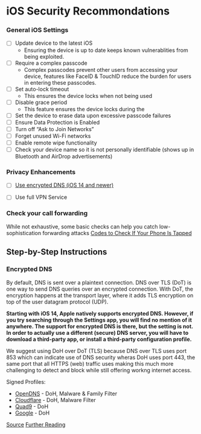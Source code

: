 # iOS Security Recommondations

### General iOS Settings
- [ ] Update device to the latest iOS
  - Ensuring the device is up to date keeps known vulnerablities from being exploited.
- [ ] Require a complex passcode
  - Complex passcodes prevent other users from accessing your device, features like FaceID & TouchID reduce the burden for users in entering these passcodes.
- [ ] Set auto-lock timeout 
  - This ensures the device locks when not being used
- [ ] Disable grace period
  - This feature ensures the device locks during the 
- [ ] Set the device to erase data upon excessive passcode failures
- [ ] Ensure Data Protection is Enabled
- [ ] Turn off “Ask to Join Networks”
- [ ] Forget unused Wi-Fi networks
- [ ] Enable remote wipe functionality 
- [ ] Check your device name so it is not personally identifiable (shows up in Bluetooth and AirDrop advertisements)

### Privacy Enhancements
- [ ] [Use encrypted DNS (iOS 14 and newer)](#encrypted-dns)
- [ ] Use full VPN Service


### Check your call forwarding
While not exhaustive, some basic checks can help you catch low-sophistication forwarding attacks
[Codes to Check If Your Phone Is Tapped](https://clario.co/blog/code-to-check-if-phone-is-hacked/)

## Step-by-Step Instructions

### Encrypted DNS
By default, DNS is sent over a plaintext connection. DNS over TLS (DoT) is one way to send DNS queries over an encrypted connection. With DoT, the encryption happens at the transport layer, where it adds TLS encryption on top of the user datagram protocol (UDP).

**Starting with iOS 14, Apple natively supports encrypted DNS. However, if you try searching through the Settings app, you will find no mention of it anywhere. The support for encrypted DNS is there, but the setting is not. In order to actually use a different (secure) DNS server, you will have to download a third-party app, or install a third-party configuration profile.**

We suggest using DoH over DoT (TLS) because DNS over TLS uses port 853 which can indicate use of DNS security wheras DoH uses port 443, the same port that all HTTPS (web) traffic uses making this much more challenging to detect and block while still offering workng internet access.

Signed Profiles:
- [OpenDNS](https://github.com/paulmillr/encrypted-dns/blob/master/signed/opendns-familyshield.mobileconfig?raw=true) - DoH, Malware & Family Filter
- [Cloudflare](https://github.com/paulmillr/encrypted-dns/blob/master/signed/cloudflare-malware-https.mobileconfig?raw=true) - DoH, Malware Filter
- [Quad9](https://github.com/paulmillr/encrypted-dns/blob/master/signed/quad9-https.mobileconfig?raw=true) - DoH
- [Google](https://github.com/paulmillr/encrypted-dns/blob/master/signed/google-https.mobileconfig?raw=true) - DoH

[Source](https://github.com/paulmillr/encrypted-dns)
[Further Reading](https://paulmillr.com/posts/encrypted-dns/)